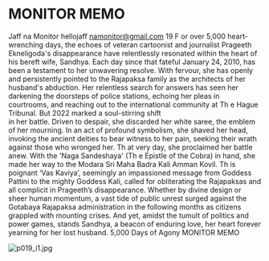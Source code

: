 # MONITOR MEMO

Jaff na Monitor
hellojaff namonitor@gmail.com
19
F
or over 5,000 heart-wrenching days, the echoes 
of veteran cartoonist and journalist Prageeth 
Ekneligoda's disappearance have relentlessly 
resonated within the heart of his bereft  wife, 
Sandhya. Each day since that fateful January 24, 
2010, has been a testament to her unwavering 
resolve. With fervour, she has openly and 
persistently pointed to the Rajapaksa family as the 
architects of her husband's abduction.
Her relentless search for answers has seen her 
darkening the doorsteps of police stations, 
echoing her pleas in courtrooms, and reaching 
out to the international community at Th e Hague 
Tribunal. But 2022 marked a soul-stirring shift  
in her battle. Driven to despair, she discarded her 
white saree, the emblem of her mourning. In an 
act of profound symbolism, she shaved her head, 
invoking the ancient deities to bear witness to 
her pain, seeking their wrath against those who 
wronged her.
Th at very day, she proclaimed her battle anew. 
With the 'Naga Sandeshaya' (Th e Epistle of the 
Cobra) in hand, she made her way to the Modara 
Sri Maha Badra Kali Amman Kovil. Th is poignant 
‘Vas Kaviya’, seemingly an impassioned message 
from Goddess Pattini to the mighty Goddess 
Kali, called for obliterating the Rajapaksas and all 
complicit in Prageeth’s disappearance. Whether by 
divine design or sheer human momentum, a vast 
tide of public unrest surged against the Gotabaya 
Rajapaksa administration in the following months 
as citizens grappled with mounting crises.
And yet, amidst the tumult of politics and power 
games, stands Sandhya, a beacon of enduring love, 
her heart forever yearning for her lost husband.
5,000 Days of Agony
MONITOR MEMO

![p019_i1.jpg](images_out/006_monitor_memo/p019_i1.jpg)

